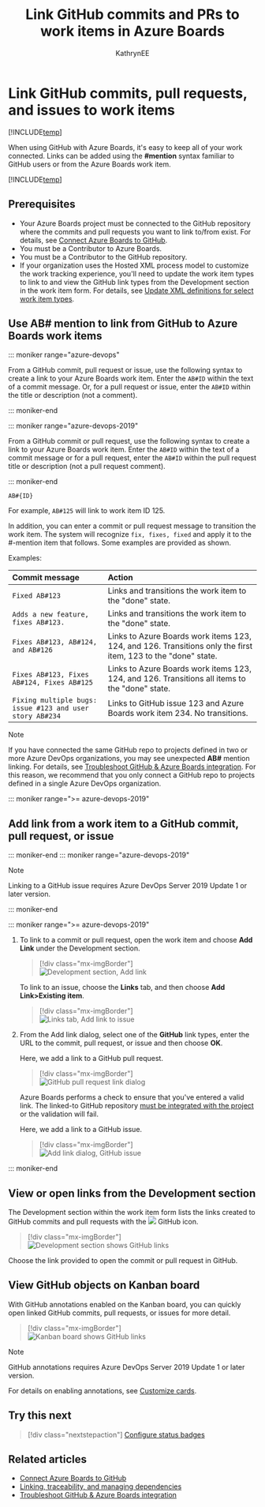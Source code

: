 ﻿---
title: Link GitHub commits and PRs to work items in Azure Boards
titleSuffix: Azure Boards 
description: Add links to GitHub commits and pull requests to or from Azure Boards work items 
ms.technology: devops-agile
ms.prod: devops
ms.assetid:    
ms.manager: mijacobs
ms.author: kaelli
author: KathrynEE
ms.topic: quickstart
monikerRange: '>= azure-devops-2019'
ms.date: 07/22/2019
---



# Link GitHub commits, pull requests, and issues to work items

[!INCLUDE[temp](../_shared/version-vsts-plus-azdevserver-2019.md)] 

 When using GitHub with Azure Boards, it's easy to keep all of your work connected. Links can be added using the **#mention** syntax familiar to GitHub users or from the Azure Boards work item.

[!INCLUDE[temp](../_shared/github-platform-support.md)]

## Prerequisites 

* Your Azure Boards project must be connected to the GitHub repository where the commits and pull requests you want to link to/from exist. For details, see [Connect Azure Boards to GitHub](connect-to-github.md).  
* You must be a Contributor to Azure Boards.  
* You must be a  Contributor to the GitHub repository.  
* If your organization uses the Hosted XML process model to customize the work tracking experience, you'll need to update the work item types to link to and view the GitHub link types from the Development section in the work item form. For details, see [Update XML definitions for select work item types](troubleshoot-github-connection.md#update-wits). 

## Use AB# mention to link from GitHub to Azure Boards work items 

::: moniker range="azure-devops"

From a GitHub commit, pull request or issue, use the following syntax to create a link to your Azure Boards work item. Enter the `AB#ID` within the text of a commit message. Or, for a pull request or issue, enter the `AB#ID` within the title or description (not a comment).

::: moniker-end

::: moniker range="azure-devops-2019"

From a GitHub commit or pull request, use the following syntax to create a link to your Azure Boards work item. Enter the `AB#ID` within the text of a commit message or for a pull request, enter the `AB#ID` within the pull request title or description (not a pull request comment). 

::: moniker-end


```
AB#{ID}
```

For example, `AB#125` will link to work item ID 125. 

In addition, you can enter a commit or pull request message to transition the work item. The system will recognize `fix, fixes, fixed` and apply it to the #-mention item that follows. Some examples are provided as shown. 

Examples: 

| Commit message                              | Action |
| :------------------------------------------ | :----------------------------------------------- |
| `Fixed AB#123`                              | Links and transitions the work item to the "done" state. |
| `Adds a new feature, fixes AB#123.`         | Links and transitions the work item to the "done" state. |
| `Fixes AB#123, AB#124, and AB#126`          | Links to Azure Boards work items 123, 124, and 126. Transitions only the first item, 123 to the "done" state. |
| `Fixes AB#123, Fixes AB#124, Fixes AB#125` | Links to Azure Boards work items 123, 124, and 126. Transitions all items to the "done" state. |
| `Fixing multiple bugs: issue #123 and user story AB#234` | Links to GitHub issue 123 and Azure Boards work item 234. No transitions. |


> [!NOTE]   
> If you have connected the same GitHub repo to projects defined in two or more Azure DevOps organizations, you may see unexpected **AB#** mention linking. For details, see [Troubleshoot GitHub & Azure Boards integration](troubleshoot-github-connection.md#integrate-repo-to-several-organizations). For this reason, we recommend that you only connect a GitHub repo to projects defined in a single Azure DevOps organization. 


<a id="link-existing"> </a> 


::: moniker range=">= azure-devops-2019"

## Add link from a work item to a GitHub commit, pull request, or issue

::: moniker-end
::: moniker range="azure-devops-2019"

> [!NOTE]   
> Linking to a GitHub issue requires Azure DevOps Server 2019 Update 1 or later version. 

::: moniker-end

::: moniker range=">= azure-devops-2019"

1. To link to a commit or pull request, open the work item and choose <strong>Add Link</strong> under the Development section. 

	> [!div class="mx-imgBorder"]  
	> ![Development section, Add link](_img/link/add-link-development-github.png) 

	To link to an issue, choose the <strong>Links</strong> tab, and then choose <strong>Add Link>Existing item</strong>. 

	> [!div class="mx-imgBorder"]  
	> ![Links tab, Add link to issue](_img/link/add-link-from-links-tab.png) 

1. From the Add link dialog, select one of the <strong>GitHub</strong> link types, enter the URL to the commit, pull request, or issue and then choose <strong>OK</strong>.  

	Here, we add a link to a GitHub pull request. 

	> [!div class="mx-imgBorder"]  
	> ![GitHub pull request link dialog](_img/link/link-from-azb-gh-pull-requests.png)  

	Azure Boards performs a check to ensure that you've entered a valid link. The linked-to GitHub repository [must be integrated with the project](connect-to-github.md) or the validation will fail.

	Here, we add a link to a GitHub issue. 

	> [!div class="mx-imgBorder"]  
	> ![Add link dialog, GitHub issue](_img/link/add-link-github-issue-set.png)  

::: moniker-end


## View or open links from the Development section

The Development section within the work item form lists the links created to GitHub commits and pull requests with the ![ ](../../_img/icons/github.png) GitHub icon. 

> [!div class="mx-imgBorder"]  
> ![Development section shows GitHub links](_img/link/git-hub-development-links.png)  

Choose the link provided to open the commit or pull request in GitHub. 


## View GitHub objects on Kanban board

With GitHub annotations enabled on the Kanban board, you can quickly open linked GitHub commits, pull requests, or issues for more detail. 

> [!div class="mx-imgBorder"]  
> ![Kanban board shows GitHub links](_img/link/board-view-github-links.png)  

> [!NOTE]   
> GitHub annotations requires Azure DevOps Server 2019 Update 1 or later version. 

For details on enabling annotations, see [Customize cards](../boards/customize-cards.md).



## Try this next

> [!div class="nextstepaction"]
> [Configure status badges](configure-status-badges.md)

## Related articles

- [Connect Azure Boards to GitHub](connect-to-github.md)  
- [Linking, traceability, and managing dependencies](../queries/link-work-items-support-traceability.md)
- [Troubleshoot GitHub & Azure Boards integration](troubleshoot-github-connection.md)

